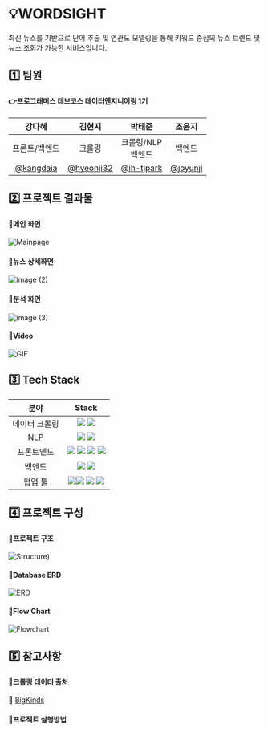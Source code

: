 # 💡WORDSIGHT

최신 뉴스를 기반으로 단어 추출 및 연관도 모델링을 통해 
키워드 중심의 뉴스 트렌드 및 뉴스 조회가 가능한 서비스입니다.

## 1️⃣ 팀원
#### 👉프로그래머스 데브코스 데이터엔지니어링 1기
| 강다혜 | 김현지 | 박태준 | 조윤지 |
| :---: | :---: | :---: | :---: |
| 프론트/백엔드 | 크롤링 | 크롤링/NLP <br> 백엔드 | 백엔드 |
|[@kangdaia](https://github.com/kangdaia) | [@hyeonji32](https://github.com/hyeonji32) | [@ih-tjpark](https://github.com/ih-tjpark) | [@joyunji](https://github.com/joyunji) |

## 2️⃣ 프로젝트 결과물 
#### 📍메인 화면
![Mainpage](https://github.com/joyunji/Java_study/assets/49296139/da4454f4-1594-4fd8-b598-08a25472b771)

#### 📍뉴스 상세화면
![image (2)](https://github.com/joyunji/Java_study/assets/49296139/c805898a-3227-4098-8d65-706231cdf75b)

#### 📍분석 화면
![image (3)](https://github.com/joyunji/Java_study/assets/49296139/ab8480a7-79df-47fd-b7a7-7b07b62ba587)

#### 📍Video
![GIF](https://user-images.githubusercontent.com/49296139/236685766-6c9e0593-fc8f-4369-a0f3-89a78ae4bd8e.gif)

## 3️⃣ Tech Stack
| 분야 | Stack |
| :---:| :--: |
| 데이터 크롤링 | <img src="https://img.shields.io/badge/selenium-43B02A?style=for-the-badge&logo=Selenium&logoColor=white"> <img src="https://img.shields.io/badge/jupyter notebook-E8E8E8?style=for-the-badge&logo=jupyter&logoColor=black">|
| NLP | <img src="https://img.shields.io/badge/koNLPy-66459B?style=for-the-badge&logo=&logoColor=white"> <img src="https://img.shields.io/badge/keybert-E01F3D?style=for-the-badge&logo=&logoColor=white">|
| 프론트엔드 | <img src="https://img.shields.io/badge/html-E34F26?style=for-the-badge&logo=html5&logoColor=white"> <img src="https://img.shields.io/badge/css-1572B6?style=for-the-badge&logo=css3&logoColor=white"> <img src="https://img.shields.io/badge/javascript-F7DF1E?style=for-the-badge&logo=JavaScript&logoColor=white"> <img src="https://img.shields.io/badge/tailwindcss-06B6D4?style=for-the-badge&logo=tailwindcss&logoColor=white"> |
| 백엔드 | <img src="https://img.shields.io/badge/django-092E20?style=for-the-badge&logo=django&logoColor=white"> <img src="https://img.shields.io/badge/sqlite-003B57?style=for-the-badge&logo=sqlite&logoColor=white">|
| 협업 툴 | <img src="https://img.shields.io/badge/git-F64935?style=for-the-badge&logo=git&logoColor=white"><img src="https://img.shields.io/badge/github-181717?style=for-the-badge&logo=github&logoColor=white"> <img src="https://img.shields.io/badge/trello-0052CC?style=for-the-badge&logo=trello&logoColor=white"> <img src="https://img.shields.io/badge/miro-050038?style=for-the-badge&logo=miro&logoColor=white">| 

## 4️⃣ 프로젝트 구성
#### 📍프로젝트 구조
![Structure)](https://github.com/joyunji/Java_study/assets/49296139/d4edef4b-1d69-43bc-8c18-4275ae44812d)
#### 📍Database ERD
![ERD](https://github.com/joyunji/Java_study/assets/49296139/b0c2a116-fea5-4a75-a830-2368ddb7a2e9)

#### 📍Flow Chart
![Flowchart](https://github.com/joyunji/Java_study/assets/49296139/2db62d0d-44c7-4858-a7b5-530a0edd8ba4)

## 5️⃣ 참고사항
#### 📍크롤링 데이터 출처
🔗 [BigKinds](https://www.bigkinds.or.kr/)

#### 📍프로젝트 실행방법 
